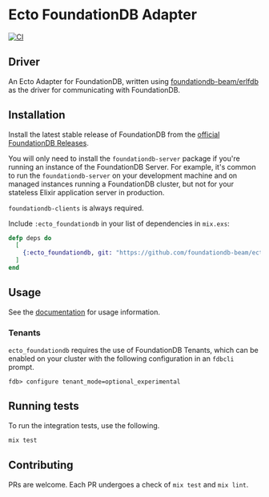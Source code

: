 # Ecto FoundationDB Adapter

[![CI](https://github.com/foundationdb-beam/ecto_foundationdb/actions/workflows/ci.yml/badge.svg)](https://github.com/foundationdb-beam/ecto_foundationdb/actions/workflows/ci.yml)

## Driver

An Ecto Adapter for FoundationDB, written using [foundationdb-beam/erlfdb](https://github.com/foundationdb-beam/erlfdb)
as the driver for communicating with FoundationDB.

## Installation

Install the latest stable release of FoundationDB from the
[official FoundationDB Releases](https://github.com/apple/foundationdb/releases).

You will only need to install the `foundationdb-server` package if you're
running an instance of the FoundationDB Server. For example, it's common to
run the `foundationdb-server` on your development machine and on managed
instances running a FoundationDB cluster, but not for your stateless Elixir
application server in production.

`foundationdb-clients` is always required.

Include `:ecto_foundationdb` in your list of dependencies in `mix.exs`:

```elixir
defp deps do
  [
    {:ecto_foundationdb, git: "https://github.com/foundationdb-beam/ecto_foundationdb.git", branch: "main"}
  ]
end
```

## Usage

See the [documentation](https://hexdocs.pm/ecto_foundationdb) for usage
information.

### Tenants

`ecto_foundationdb` requires the use of FoundationDB Tenants, which can be
enabled on your cluster with the following configuration in an `fdbcli` prompt.

```
fdb> configure tenant_mode=optional_experimental
```

## Running tests

To run the integration tests, use the following.

```sh
mix test
```

## Contributing

PRs are welcome. Each PR undergoes a check of `mix test` and
`mix lint`.

